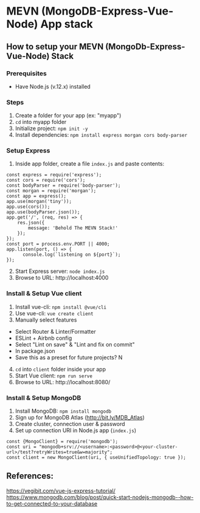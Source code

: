 # MEVN (MongoDB-Express-Vue-Node) App stack

## How to setup your MEVN (MongoDb-Express-Vue-Node) Stack

### Prerequisites

- Have Node.js (v.12.x) installed

### Steps

1. Create a folder for your app (ex: "myapp")
2. `cd` into myapp folder
3. Initialize project:   `npm init -y`
4. Install dependencies:   `npm install express morgan cors body-parser`

### Setup Express

1. Inside app folder, create a file `index.js` and paste contents:
```
const express = require('express');
const cors = require('cors');
const bodyParser = require('body-parser');
const morgan = require('morgan');
const app = express();
app.use(morgan('tiny'));
app.use(cors());
app.use(bodyParser.json());
app.get('/', (req, res) => {
	res.json({
		message: 'Behold The MEVN Stack!'
	});
});
const port = process.env.PORT || 4000;
app.listen(port, () => {
	  console.log(`listening on ${port}`);
});
```
2. Start Express server:  `node index.js`
3. Browse to URL:  http://localhost:4000

### Install & Setup Vue client

1. Install vue-cli:  `npm install @vue/cli`
2. Use vue-cli:   `vue create client`
3. Manually select features
  - Select Router & Linter/Formatter
  - ESLint + Airbnb config
  - Select "Lint on save" & "Lint and fix on commit"
  - In package.json
  - Save this as a preset for future projects?  N
4. `cd` into `client` folder inside your app
5. Start Vue client:   `npm run serve`
6. Browse to URL:  http://localhost:8080/


### Install & Setup MongoDB
1. Install MongoDB:  `npm install mongodb`
2. Sign up for MongoDB Atlas (http://bit.ly/MDB_Atlas)
3. Create cluster, connection user & password
3. Set up connection URI in Node.js app (`index.js`)
```
const {MongoClient} = require('mongodb');
const uri = "mongodb+srv://<username>:<password>@<your-cluster-url>/test?retryWrites=true&w=majority";
const client = new MongoClient(uri, { useUnifiedTopology: true });
```


## References:
https://vegibit.com/vue-js-express-tutorial/
https://www.mongodb.com/blog/post/quick-start-nodejs-mongodb--how-to-get-connected-to-your-database
